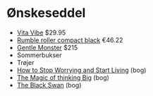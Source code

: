 # Ønskeseddel
- [Vita Vibe](https://www.amazon.com/Vita-Vibe-MP12-Mini-Parallettes/dp/B0048U6ZSE?ie=UTF8&linkCode=sl1&linkId=ce77c75e3c424c4d54af86fff43c6afe&psc=1&redirect=true&ref_=as_li_ss_tl&ref_=oh_aui_search_detailpage&tag=offsitoftimfe-20) $29.95
- [Rumble roller compact black](http://www.rogueeurope.eu/rumble-roller-eu) €46.22
- [Gentle Monster](http://en.gentlemonster.com/shop/ver1_detail.php?it_id=1450953023&cata=b0) $215
- Sommerbukser
- Trøjer
- [How to Stop Worrying and Start Living](https://www.amazon.co.uk/How-Stop-Worrying-Start-Living/dp/0671733354) (bog)
- [The Magic of thinking Big](https://www.amazon.co.uk/Magic-Thinking-Big-David-Schwartz/dp/1785040472/ref=sr_1_1?ie=UTF8&qid=1465915699&sr=8-1&keywords=the+magic+of+thinking+big) (bog)
- [The Black Swan](https://www.amazon.co.uk/Black-Swan-Improbable-Robustness-Fragility/dp/081297381X?ie=UTF8&tag=offsitoftimfe-20) (bog)
